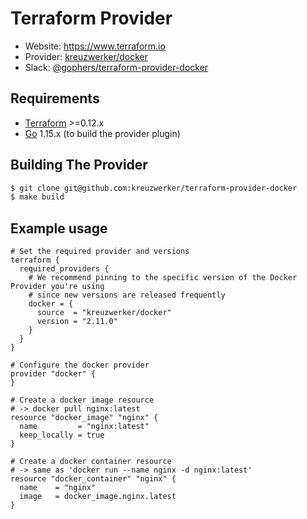 # Terraform Provider

- Website: https://www.terraform.io
- Provider: [kreuzwerker/docker](https://registry.terraform.io/providers/kreuzwerker/docker/latest)
- Slack: [@gophers/terraform-provider-docker](https://gophers.slack.com/archives/C01G9TN5V36)


## Requirements
-	[Terraform](https://www.terraform.io/downloads.html) >=0.12.x
-	[Go](https://golang.org/doc/install) 1.15.x (to build the provider plugin)

## Building The Provider

```sh
$ git clone git@github.com:kreuzwerker/terraform-provider-docker
$ make build
```

## Example usage
```hcl
# Set the required provider and versions
terraform {
  required_providers {
    # We recommend pinning to the specific version of the Docker Provider you're using
    # since new versions are released frequently
    docker = {
      source  = "kreuzwerker/docker"
      version = "2.11.0"
    }
  }
}

# Configure the docker provider
provider "docker" {
}

# Create a docker image resource
# -> docker pull nginx:latest
resource "docker_image" "nginx" {
  name         = "nginx:latest"
  keep_locally = true
}

# Create a docker container resource
# -> same as 'docker run --name nginx -d nginx:latest'
resource "docker_container" "nginx" {
  name    = "nginx"
  image   = docker_image.nginx.latest
}
```
